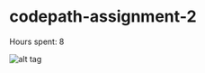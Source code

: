 # codepath-assignment-2
Hours spent: 8

 ![alt tag](https://raw.github.com/marlonmisra/codepath-assignment-2/master/carousel.gif)
